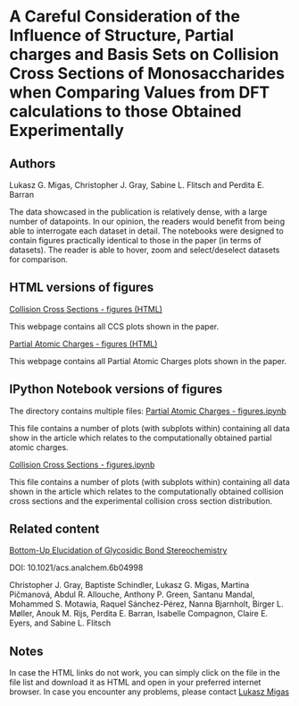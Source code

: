 # A Careful Consideration of the Influence of Structure, Partial charges and Basis Sets on Collision Cross Sections of Monosaccharides when Comparing Values from DFT calculations to those Obtained Experimentally

## Authors

Lukasz G. Migas, Christopher J. Gray, Sabine L. Flitsch and Perdita E. Barran

The data showcased in the publication is relatively dense, with a large number of datapoints. In our opinion, the readers would benefit from being able to interrogate each dataset in detail. The notebooks were designed to contain figures practically identical to those in the paper (in terms of datasets). The reader is able to hover, zoom and select/deselect datasets for comparison. 

## HTML versions of figures

[Collision Cross Sections - figures (HTML)](https://migas-charge-2017.netlify.com/assets/collision%20cross%20sections%20-%20monosaccharides%20-%20migas%202017)

This webpage contains all CCS plots shown in the paper.

[Partial Atomic Charges - figures (HTML)](https://migas-charge-2017.netlify.com/assets/partial%20atomic%20charges%20-%20monosaccharides%20-%20migas%202017)

This webpage contains all Partial Atomic Charges plots shown in the paper.

## IPython Notebook versions of figures

The directory contains multiple files:
[Partial Atomic Charges - figures.ipynb](https://github.com/lukasz-migas/ChargePaper_2017/blob/master/Partial%20atomic%20charges%20-%20figures.ipynb)

This file contains a number of plots (with subplots within) containing all data show in the article which relates to the computationally obtained partial atomic charges.

[Collision Cross Sections - figures.ipynb](https://github.com/lukasz-migas/ChargePaper_2017/blob/master/Collision%20cross%20sections%20-%20figures.ipynb)

This file contains a number of plots (with subplots within) containing all data shown in the article which relates to the computationally obtained collision cross sections and the experimental collision cross section distribution.

## Related content

[Bottom-Up Elucidation of Glycosidic Bond Stereochemistry](http://pubs.acs.org/doi/abs/10.1021/acs.analchem.6b04998)

DOI: 10.1021/acs.analchem.6b04998

Christopher J. Gray, Baptiste Schindler, Lukasz G. Migas, Martina Pičmanová, Abdul R. Allouche, Anthony P. Green, Santanu Mandal, Mohammed S. Motawia, Raquel Sánchez-Pérez, Nanna Bjarnholt, Birger L. Møller, Anouk M. Rijs, Perdita E. Barran, Isabelle Compagnon, Claire E. Eyers, and Sabine L. Flitsch

## Notes
In case the HTML links do not work, you can simply click on the file in the file list and download it as HTML and open in your preferred internet browser. In case you encounter any problems, please contact [Lukasz Migas](mailto:lukasz.migas@manchester.ac.uk)
